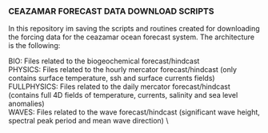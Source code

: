### CEAZAMAR FORECAST DATA DOWNLOAD SCRIPTS

In this repository im saving the scripts and routines created for downloading the forcing data for the ceazamar ocean forecast system. 
The architecture is the following:

BIO:          Files related to the biogeochemical forecast/hindcast \
PHYSICS:      Files related to the hourly mercator forecast/hindcast (only contains surface temperature, ssh and surface currents fields) \
FULLPHYSICS:  Files related to the daily mercator forecast/hindcast (contains full 4D fields of temperature, currents, salinity and sea level anomalies) \
WAVES:        Files related to the wave forecast/hindcast (significant wave height, spectral peak period and mean wave direction) \

